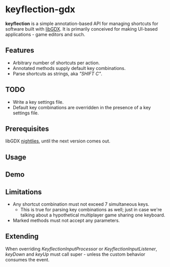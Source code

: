 # keyflection-gdx
__keyflection__ is a simple annotation-based API for managing shortcuts for software built with [libGDX](http://libgdx.badlogicgames.com/). It is primarily conceived for making UI-based applications - game editors and such.


## Features
- Arbitrary number of shortcuts per action.
- Annotated methods supply default key combinations.
- Parse shortcuts as strings, aka _"SHIFT C"_.

## TODO
- Write a key settings file.
- Default key combinations are overridden in the presence of a key settings file.

## Prerequisites
libGDX [nightlies](http://libgdx.badlogicgames.com/nightlies/), until the next version comes out.

## Usage


## Demo


## Limitations
- Any shortcut combination must not exceed 7 simultaneous keys.
    - This is true for parsing key combinations as well; just in case we're talking about a hypothetical multiplayer game sharing one keyboard.
- Marked methods must not accept any parameters.

## Extending
When overriding _KeyflectionInputProcessor_ or _KeyflectionInputListener_, _keyDown_ and _keyUp_ must call super - unless the custom behavior consumes the event.
